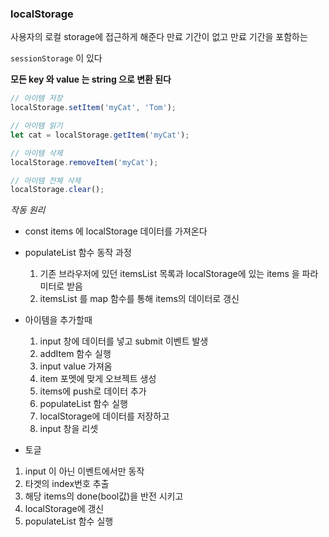 ### localStorage

사용자의 로컬 storage에 접근하게 해준다 만료 기간이 없고 만료 기간을 포함하는

<code>sessionStorage</code> 이 있다

**모든 key 와 value 는 string 으로 변환 된다**

```javascript
// 아이템 저장
localStorage.setItem('myCat', 'Tom');

// 아이템 읽기
let cat = localStorage.getItem('myCat');

// 아이템 삭제
localStorage.removeItem('myCat');

// 아이템 전체 삭제
localStorage.clear();
```





*작동 원리*

- const items 에 localStorage 데이터를 가져온다
- populateList 함수 동작 과정
  1. 기존 브라우저에 있던 itemsList 목록과 localStorage에 있는 items 을 파라미터로 받음
  2. itemsList 를 map 함수를 통해 items의 데이터로 갱신

- 아이템을 추가할때

  1. input 창에 데이터를 넣고 submit 이벤트 발생
  2. addItem 함수 실행
  3. input value 가져옴
  4. item 포멧에 맞게 오브젝트 생성
  5. items에 push로 데이터 추가
  6. populateList 함수 실행
  7. localStorage에 데이터를 저장하고
  8. input 창을 리셋

  

- 토글

1. input 이 아닌 이벤트에서만 동작
2. 타겟의 index번호 추출
3. 해당 items의 done(bool값)을 반전 시키고
4. localStorage에 갱신
5. populateList 함수 실행

